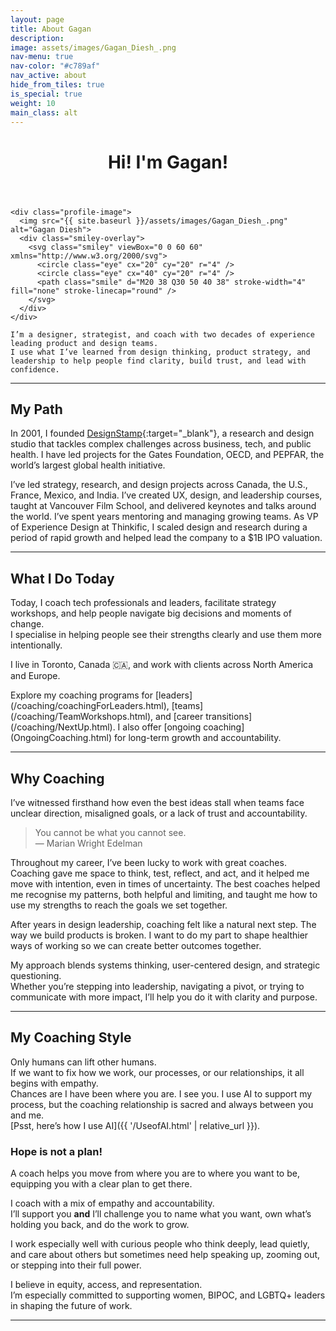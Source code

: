 ```yaml
---
layout: page
title: About Gagan
description: 
image: assets/images/Gagan_Diesh_.png
nav-menu: true
nav-color: "#c789af"
nav_active: about
hide_from_tiles: true
is_special: true
weight: 10
main_class: alt
---
```


<div class="inner">
  <div class="page-intro">
    <header class="major">
      <h1>Hi! I'm Gagan!</h1>
    </header>

    <div class="profile-image">
      <img src="{{ site.baseurl }}/assets/images/Gagan_Diesh_.png" alt="Gagan Diesh">
      <div class="smiley-overlay">
        <svg class="smiley" viewBox="0 0 60 60" xmlns="http://www.w3.org/2000/svg">
          <circle class="eye" cx="20" cy="20" r="4" />
          <circle class="eye" cx="40" cy="20" r="4" />
          <path class="smile" d="M20 38 Q30 50 40 38" stroke-width="4" fill="none" stroke-linecap="round" />
        </svg>
      </div>
    </div>

    I’m a designer, strategist, and coach with two decades of experience leading product and design teams.  
    I use what I’ve learned from design thinking, product strategy, and leadership to help people find clarity, build trust, and lead with confidence.
  </div>
</div>

---

## My Path

In 2001, I founded [DesignStamp](https://designstamp.com){:target="_blank"}, a research and design studio that tackles complex challenges across business, tech, and public health. I have led projects for the Gates Foundation, OECD, and PEPFAR, the world’s largest global health initiative.

I’ve led strategy, research, and design projects across Canada, the U.S., France, Mexico, and India. I’ve created UX, design, and leadership courses, taught at Vancouver Film School, and delivered keynotes and talks around the world. I’ve spent years mentoring and managing growing teams. As VP of Experience Design at Thinkific, I scaled design and research during a period of rapid growth and helped lead the company to a $1B IPO valuation.

---

## What I Do Today

Today, I coach tech professionals and leaders, facilitate strategy workshops, and help people navigate big decisions and moments of change.  
I specialise in helping people see their strengths clearly and use them more intentionally.

I live in Toronto, Canada 🇨🇦, and work with clients across North America and Europe.

<div class="cta-links">
Explore my coaching programs for  
[leaders](/coaching/coachingForLeaders.html),  
[teams](/coaching/TeamWorkshops.html), and  
[career transitions](/coaching/NextUp.html).  
I also offer [ongoing coaching](OngoingCoaching.html) for long-term growth and accountability.
</div>

---

## Why Coaching



I’ve witnessed firsthand how even the best ideas stall when teams face unclear direction, misaligned goals, or a lack of trust and accountability.

> You cannot be what you cannot see.  
> — Marian Wright Edelman

Throughout my career, I’ve been lucky to work with great coaches. Coaching gave me space to think, test, reflect, and act, and it helped me move with intention, even in times of uncertainty. The best coaches helped me recognise my patterns, both helpful and limiting, and taught me how to use my strengths to reach the goals we set together.

After years in design leadership, coaching felt like a natural next step. The way we build products is broken. I want to do my part to shape healthier ways of working so we can create better outcomes together.

My approach blends systems thinking, user-centered design, and strategic questioning.  
Whether you’re stepping into leadership, navigating a pivot, or trying to communicate with more impact, I’ll help you do it with clarity and purpose.

---

## My Coaching Style



Only humans can lift other humans.  
If we want to fix how we work, our processes, or our relationships, it all begins with empathy.  
Chances are I have been where you are. I see you. I use AI to support my process, but the coaching relationship is sacred and always between you and me.  
[Psst, here’s how I use AI]({{ '/UseofAI.html' | relative_url }}).

<div class="callout callout-left">
  <span class="fa fa-map"></span> 
  <h3>Hope is not a plan!</h3>
  A coach helps you move from where you are to where you want to be, equipping you with a clear plan to get there.
</div>

I coach with a mix of empathy and accountability.  
I’ll support you **and** I’ll challenge you to name what you want, own what’s holding you back, and do the work to grow.

I work especially well with curious people who think deeply, lead quietly, and care about others but sometimes need help speaking up, zooming out, or stepping into their full power.

I believe in equity, access, and representation.  
I’m especially committed to supporting women, BIPOC, and LGBTQ+ leaders in shaping the future of work.

---

<section class="testimonial-section">
  <div id="testimonial-box" class="testimonials-wrapper" data-count="2">
    <!-- Testimonials will be injected here by JS -->
  </div>
</section>
